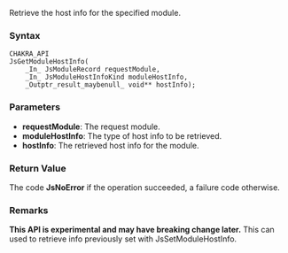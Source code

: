 Retrieve the host info for the specified module.
### Syntax 
```
CHAKRA_API
JsGetModuleHostInfo(
    _In_ JsModuleRecord requestModule,
    _In_ JsModuleHostInfoKind moduleHostInfo,
    _Outptr_result_maybenull_ void** hostInfo);
```
### Parameters 
* __requestModule__: The request module.
* __moduleHostInfo__: The type of host info to be retrieved.
* __hostInfo__: The retrieved host info for the module.

### Return Value 
The code **JsNoError** if the operation succeeded, a failure code otherwise.

### Remarks 
**This API is experimental and may have breaking change later.**
This can used to retrieve info previously set with JsSetModuleHostInfo.
